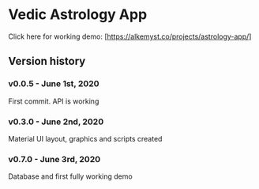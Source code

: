 # Vedic Astrology App

Click here for working demo: [https://alkemyst.co/projects/astrology-app/]

## Version history

### v0.0.5 - June 1st, 2020

First commit. API is working

### v0.3.0 - June 2nd, 2020

Material UI layout, graphics and scripts created

### v0.7.0 - June 3rd, 2020

Database and first fully working demo

